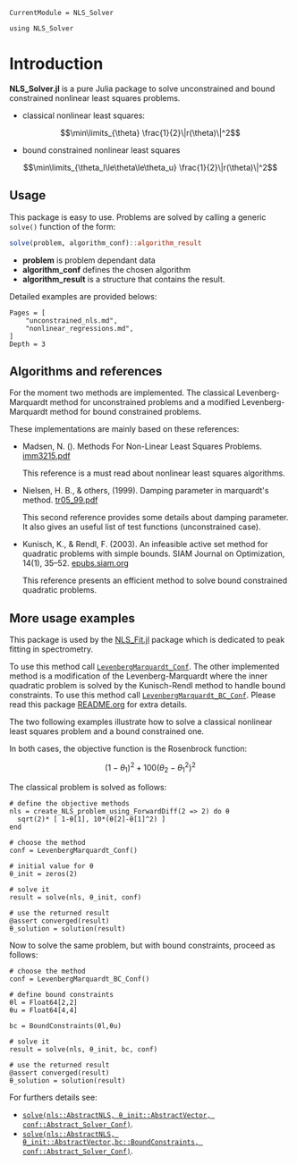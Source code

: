 ```@meta
CurrentModule = NLS_Solver
```

```@setup session
using NLS_Solver
```

# Introduction

**NLS_Solver.jl** is a pure Julia package to solve unconstrained and
bound constrained nonlinear least squares problems.

- classical nonlinear least squares:
```math
\min\limits_{\theta} \frac{1}{2}\|r(\theta)\|^2
```
- bound constrained nonlinear least squares
```math
\min\limits_{\theta_l\le\theta\le\theta_u} \frac{1}{2}\|r(\theta)\|^2
```

## Usage

This package is easy to use. Problems are solved by calling a generic
`solve()` function of the form:

```julia
solve(problem, algorithm_conf)::algorithm_result
```

- **problem** is problem dependant data
- **algorithm_conf** defines the chosen algorithm
- **algorithm_result** is a structure that contains the
  result.

Detailed examples are provided belows:

```@contents
Pages = [
    "unconstrained_nls.md",
    "nonlinear_regressions.md",
]
Depth = 3
```

## Algorithms and references 

For the moment two methods are implemented. The classical
Levenberg-Marquardt method for unconstrained problems and a modified
Levenberg-Marquardt method for bound constrained problems.

These implementations are mainly based on these references:

- Madsen, N. (). Methods For Non-Linear Least Squares Problems.
  [imm3215.pdf](http://www2.imm.dtu.dk/pubdb/edoc/imm3215.pdf) 
  
  This reference is a must read about nonlinear least squares
  algorithms.

- Nielsen, H. B., & others, (1999). Damping parameter in marquardt's
  method. [tr05_99.pdf](http://www2.imm.dtu.dk/documents/ftp/tr99/tr05_99.pdf)

  This second reference provides some details about damping
  parameter. It also gives an useful list of test functions
  (unconstrained case).

- Kunisch, K., & Rendl, F. (2003). An infeasible active set method for
  quadratic problems with simple bounds. SIAM Journal on Optimization,
  14(1), 35–52. [epubs.siam.org](http://dx.doi.org/10.1137/s1052623400376135)

  This reference presents an efficient method to solve bound
  constrained quadratic problems.

## More usage examples

This package is used by the
[NLS_Fit.jl](https://github.com/vincent-picaud/NLS_Fit.jl) package
which is dedicated to peak fitting in spectrometry.




To use this
method call [`LevenbergMarquardt_Conf`](@ref). The other implemented
method is a modification of the Levenberg-Marquardt where the inner
quadratic problem is solved by the Kunisch-Rendl method to handle
bound constraints. To use this method call [`LevenbergMarquardt_BC_Conf`](@ref). 
Please read this package
[README.org](https://github.com/vincent-picaud/NLS_Solver.jl) for
extra details.

The two following examples illustrate how to solve a classical
nonlinear least squares problem and a bound constrained one.

In both cases, the objective function is the Rosenbrock function:
```math
(1-θ_1)^2 + 100 (θ_2 - θ_1^2)^2
```
The classical problem is solved as follows:

```@example session
# define the objective methods
nls = create_NLS_problem_using_ForwardDiff(2 => 2) do θ
  sqrt(2)* [ 1-θ[1], 10*(θ[2]-θ[1]^2) ]
end

# choose the method
conf = LevenbergMarquardt_Conf()

# initial value for θ
θ_init = zeros(2)

# solve it
result = solve(nls, θ_init, conf)

# use the returned result
@assert converged(result)
θ_solution = solution(result)
```

Now to solve the same problem, but with bound constraints, proceed as
follows:

```@example session
# choose the method
conf = LevenbergMarquardt_BC_Conf()

# define bound constraints
θl = Float64[2,2]
θu = Float64[4,4]

bc = BoundConstraints(θl,θu)

# solve it
result = solve(nls, θ_init, bc, conf)

# use the returned result
@assert converged(result)
θ_solution = solution(result)
```

For furthers details see:

- [`solve(nls::AbstractNLS, θ_init::AbstractVector, conf::Abstract_Solver_Conf)`](@ref).
- [`solve(nls::AbstractNLS, θ_init::AbstractVector,bc::BoundConstraints, conf::Abstract_Solver_Conf)`](@ref).



